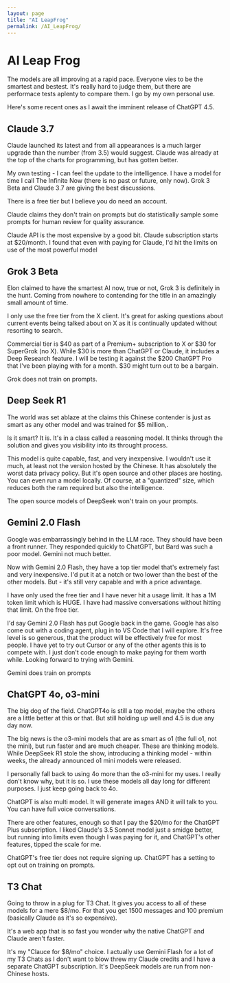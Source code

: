 ```yaml
---
layout: page
title: "AI LeapFrog"
permalink: /AI_LeapFrog/
---
```

# AI Leap Frog

The models are all improving at a rapid pace. Everyone vies to be the smartest and bestest. It's really hard to judge them, but there are performace tests aplenty to compare them.  I go by my own personal use.

Here's some recent ones as I await the imminent release of ChatGPT 4.5.

## Claude 3.7 

Claude launched its latest and from all appearances is a much larger upgrade than the number (from 3.5) would suggest.  Claude was already at the top of  the charts for programming, but has gotten better.

My own testing - I can feel the update to the intelligence.  I have a model for time I call The Infinite Now (there is no past or future, only now).  Grok 3 Beta and Claude 3.7 are giving the best discussions.

There is a free tier but I believe you do need an account.

Claude claims they don't train on prompts but do statistically sample some prompts for human review for quality assurance.

Claude API is the most expensive by a good bit.
Claude subscription starts at $20/month.  I found that even with paying for Claude, I'd hit the limits on use of the most powerful model

## Grok 3 Beta

Elon claimed to have the smartest AI now, true or not, Grok 3 is definitely in the hunt.  Coming from nowhere to contending for the title in an amazingly small amount of time.

I only use the free tier from the X client.  It's great for asking questions about current events being talked about on X as it is continually updated without resorting to search.

Commercial tier is $40 as part of a Premium+ subscription to X or $30 for SuperGrok (no X).  While $30 is more than ChatGPT or Claude, it includes a Deep Research feature.  I will be testing it against the $200 ChatGPT Pro that I've been playing with for a month.  $30 might turn out to be a bargain.

Grok does not train on prompts.

## Deep Seek R1

The world was set ablaze at the claims this Chinese contender is just as smart as any other model and was trained for $5 million,.

Is it smart?  It is. It's in a class called a reasoning model.  It thinks through the solution and gives you visibility into its throught process.  

This model is quite capable, fast, and very inexpensive.  I wouldn't use it much, at least not the version hosted by the Chinese.  It has absolutely the worst data privacy policy.  But it's open source and other places are hosting.  You can even run a model locally.  Of course, at a "quantized" size, which reduces both the ram required but also the intelligence.

The open source models of DeepSeek won't train on your prompts.

## Gemini 2.0 Flash

Google was embarrassingly behind in the LLM race.  They should have been a front runner.  They responded quickly to ChatGPT, but Bard was such a poor model.  Gemini not much better.

Now with Gemini 2.0 Flash, they have a top tier model that's extremely fast and very inexpensive.  I'd put it at a notch or two lower than the best of the other models.  But - it's still very capable and with a price advantage.

I have only used the free tier and I have never hit a usage limit.  It has a 1M token limit which is HUGE.  I have had massive conversations without hitting that limit.  On the free tier.

I'd say Gemini 2.0 Flash has put Google back in the game.  Google has also come out with a coding agent, plug in to VS Code that I will explore.  It's free level is so generous, that the product will be effectively free for most people.  I have yet to try out Cursor or any of the other agents this is to compete with.  I just don't code enough to make paying for them worth while.  Looking forward to trying with Gemini.

Gemini does train on prompts

## ChatGPT 4o, o3-mini

The big dog of the field.  ChatGPT4o is still a top model, maybe the others are a little better at this or that.  But still holding up well and 4.5 is due any day now. 

The big news is the o3-mini models that are as smart as o1 (the full o1, not the mini), but run faster and are much cheaper.  These are thinking models. While DeepSeek R1 stole the show, introducing a thinking model - within weeks, the already announced o1 mini models were released.

I personally fall back to using 4o more than the o3-mini for my uses.  I really don't know why, but it is so.  I use these models all day long for different purposes.  I just keep going back to 4o. 

ChatGPT is also multi model.  It will generate images AND it will talk to you.  You can have full voice conversations.

There are other features, enough so that I pay the $20/mo for the ChatGPT Plus subscription. I liked Claude's 3.5 Sonnet model just a smidge better, but running into limits even though I was paying for it, and ChatGPT's other features, tipped the scale for me.

ChatGPT's free tier does not require signing up.
ChatGPT has a setting to opt out on training on prompts.

## T3 Chat

Going to throw in a plug for T3 Chat.  It gives you access to all of these models for a mere $8/mo.  For that you get 1500 messages and 100 premium (basically Claude as it's so expensive).  

It's a web app that is so fast you wonder why the native ChatGPT and Claude aren't faster.

It's my "Clauce for $8/mo" choice.  I actually use Gemini Flash for a lot of my T3 Chats as I don't want to blow threw my Claude credits and I have a separate ChatGPT subscription.  It's DeepSeek models are run from non-Chinese hosts.